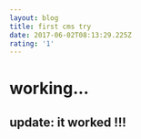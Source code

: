 ```yaml
---
layout: blog
title: first cms try
date: 2017-06-02T08:13:29.225Z
rating: '1'
---
```

# working...

## update: it worked !!!

